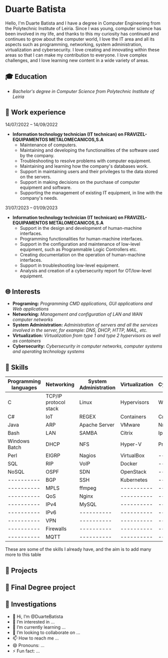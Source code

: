 # Duarte Batista

Hello, I'm Duarte Batista and I have a degree in Computer Engineering from the Polytechnic Institute of Leiria. Since I was young, computer science has been involved in my life, and thanks to this my curiosity has continued and continues to grow about the computer world, I love the IT area and all its aspects such as programming, networking, system administration, virtualization and cybersecurity. I love creating and innovating within these areas so that I can make my contribution to everyone. I love complex challenges, and I love learning new content in a wide variety of areas.

## 🎓 Education

- *Bachelor's degree in Computer Science from Polytechnic Institute of Leiria*

## 💼 Work experience

14/07/2022 – 14/09/2022
-  **Information technology technician (IT technican) on FRAVIZEL-EQUIPAMENTOS METALOMECANICOS,S.A**
    - Maintenance of computers.
    - Maintaining and developing the functionalities of the software used by the company.
    - Troubleshooting to resolve problems with computer equipment.
    - Maintaining and learning how the company's databases work.
    - Support in maintaining users and their privileges to the data stored on the servers.
    - Support in making decisions on the purchase of computer equipment and software.
    - Supporting the management of existing IT equipment, in line with the company's needs.

31/07/2023 – 01/09/2023
-  **Information technology technician (IT technican) on FRAVIZEL-EQUIPAMENTOS METALOMECANICOS,S.A**
    - Support in the design and development of human-machine interfaces.
    - Programming functionalities for human-machine interfaces.
    - Support in the configuration and maintenance of low-level equipment, such as Programmable Logic Controllers etc.
    - Creating documentation on the operation of human-machine interfaces.
    - Support in troubleshooting low-level equipment.
    - Analysis and creation of a cybersecurity report for OT/low-level equipment.

## 🌐 Interests

- **Programing:** *Programming CMD applications, GUI applications and Web applications*
- **Networking:** *Management and configuration of LAN and WAN computer networks*
- **System Administration:** *Administration of servers and all the services involved in the server, for example: DNS, DHCP, HTTP, MAIL, etc.*
- **Virtualization:** *Virtualization from type 1 and type 2 hypervisors as well as containers*
- **Cybersecurity:** *Cybersecurity in computer networks, computer systems and operating technology systems*

## 💾 Skills

| Programming languages   | Networking             | System Administration | Virtualization | Cybersecurity | Web Applications
| ----------              |----------              |----------|----------|----------|----------|
| C                       | TCP/IP protocol stack  | Linux |Hypervisors| Wireshark |JSON|
| C#                      | IoT                    | REGEX |Containers| Cryptography |XML|
| Java                    | ARP                    | Apache Server |VMware| Nmap |SOAP|
| Bash                    | LAN                    | SAMBA |Citrix| Iptables |HTTP|
| Windows Batch           | DHCP                   | NFS |Hyper-V| Proxy |HTTPS|
| Perl                    | EIGRP                  | Nagios  |VirtualBox|----------| Wordpress |
| SQL                     | RIP                    | VoIP |Docker|----------| HTML |
| NoSQL                   | OSPF                   | SDN  | OpenStack |----------| CSS |
| ----------              | BGP                    | SSH | Kubernetes|----------| PHP |
| ----------              | MPLS                   | ffmpeg |----------|----------| Laravel |
| ----------              | QoS                    | Nginx |----------|----------| JavaScript |
| ----------              | IPv4                   | MySQL |----------|----------| Vue.js |
| ----------              | IPv6                   |----------|----------|----------| API |
| ----------              | VPN                    |----------|----------|----------| API REST |
| ----------              | Firewalls              |----------|----------|----------| WebSocket
| ----------              | MQTT                   |----------|----------|----------|

These are some of the skills I already have, and the aim is to add many more to this table

## 📑 Projects 

## 📜 Final Degree project

## 🔎 Investigations


- 👋 Hi, I’m @DuarteBatista
- 👀 I’m interested in ...
- 🌱 I’m currently learning ...
- 💞️ I’m looking to collaborate on ...
- 📫 How to reach me ...
- 😄 Pronouns: ...
- ⚡ Fun fact: ...

<!---
DuarteBatista/DuarteBatista is a ✨ special ✨ repository because its `README.md` (this file) appears on your GitHub profile.
You can click the Preview link to take a look at your changes.
--->
